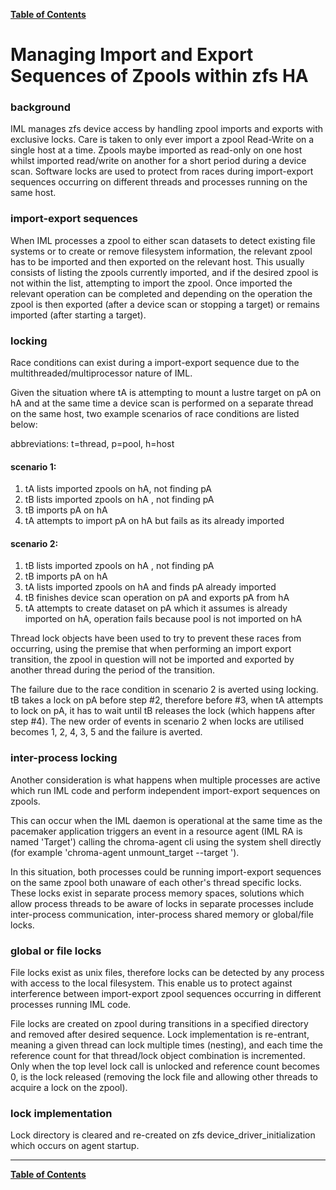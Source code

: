 [**Table of Contents**](cd_TOC.md)

# Managing Import and Export Sequences of Zpools within zfs HA

### background

IML manages zfs device access by handling zpool imports and exports with exclusive locks.
Care is taken to only ever import a zpool Read-Write on a single host at a time.
Zpools maybe imported as read-only on one host whilst imported read/write on another for a short period during a device scan.
Software locks are used to protect from races during import-export sequences occurring on different threads and processes running on the same host.

### import-export sequences

When IML processes a zpool to either scan datasets to detect existing file systems or to create or remove filesystem information, the relevant zpool has to be imported and then exported on the relevant host.
This usually consists of listing the zpools currently imported, and if the desired zpool is not within the list, attempting to import the zpool. Once imported the relevant operation can be completed and depending on the operation the zpool is then exported (after a device scan or stopping a target) or remains imported (after starting a target).

### locking

Race conditions can exist during a import-export sequence due to the multithreaded/multiprocessor nature of IML. 

Given the situation where tA is attempting to mount a lustre target on pA on hA and at the same time a device scan is performed on a separate thread on the same host, two example scenarios of race conditions are listed below:

abbreviations: t=thread, p=pool, h=host

#### scenario 1:
1. tA lists imported zpools on hA, not finding pA
2. tB lists imported zpools on hA , not finding pA
3. tB imports pA on hA
4. tA attempts to import pA on hA but fails as its already imported

#### scenario 2:
1. tB lists imported zpools on hA , not finding pA
2. tB imports pA on hA
3. tA lists imported zpools on hA and finds pA already imported
4. tB finishes device scan operation on pA and exports pA from hA
5. tA attempts to create dataset on pA which it assumes is already imported on hA, operation fails because pool is not imported on hA 
 
Thread lock objects have been used to try to prevent these races from occurring, using the premise that when performing an import export transition, the zpool in question will not be imported and exported by another thread during the period of the transition.

The failure due to the race condition in scenario 2 is averted using locking. tB takes a lock on pA before step #2, therefore before #3, when tA attempts to lock on pA, it has to wait until tB releases the lock (which happens after step #4). The new order of events in scenario 2 when locks are utilised becomes 1, 2, 4, 3, 5 and the failure is averted.

###  inter-process locking

Another consideration is what happens when multiple processes are active which run IML code and perform independent import-export sequences on zpools.

This can occur when the IML daemon is operational at the same time as the pacemaker application triggers an event in a resource agent (IML RA is named 'Target') calling the chroma-agent cli using the system shell directly (for example 'chroma-agent unmount_target --target <uuid>').

In this situation, both processes could be running import-export sequences on the same zpool both unaware of each other's thread specific locks. These locks exist in separate process memory spaces, solutions which allow process threads to be aware of locks in separate processes include inter-process communication, inter-process shared memory or global/file locks.

### global or file locks

File locks exist as unix files, therefore locks can be detected by any process with access to the local filesystem. This enable us to protect against interference between import-export zpool sequences occurring in different processes running IML code.

File locks are created on zpool during transitions in a specified directory and removed after desired sequence. Lock implementation is re-entrant, meaning a given thread can lock multiple times (nesting), and each time the reference count for that thread/lock object combination is incremented. Only when the top level lock call is unlocked and reference count becomes 0, is the lock released (removing the lock file and allowing other threads to acquire a lock on the zpool).

### lock implementation

Lock directory is cleared and re-created on zfs device_driver_initialization which occurs on agent startup.

---
[**Table of Contents**](cd_TOC.md) 